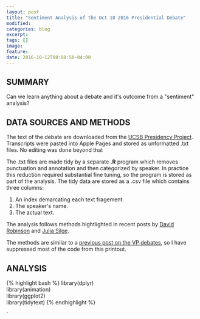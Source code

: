 ```yaml
---
layout: post
title: "Sentiment Analysis of the Oct 10 2016 Presidential Debate"
modified: 
categories: blog
excerpt:
tags: []
image:
feature:
date: 2016-10-12T08:08:50-04:00
---
```


## SUMMARY   
Can we learn anything about a debate and it's outcome from a "sentiment" analysis? 

## DATA SOURCES AND METHODS   
The text of the debate are downloaded from the [UCSB Presidency Project](http://www.presidency.ucsb.edu/debates.php). Transcripts were pasted into Apple Pages and stored as unformatted .txt files. No editing was done beyond that 

The .txt files are made tidy by a separate __.R__ program which removes punctuation and annotation and then categorized by speaker. In practice this reduction required substantial fine tuning, so the program is stored as part of the analysis. The tidy data are stored as a .csv file which contains three columns:
1. An index demarcating each text fragement.  
2. The speaker's name.  
3. The actual text.  

The analysis follows methods hightlighted in recent posts by [David Robinson](http://varianceexplained.org/r/trump-tweets/) and [Julia Silge](http://juliasilge.com/blog/Life-Changing-Magic/).

The methods are similar to a [previous post on the VP debates](http://rpubs.com/ww44ss/vp_debate), so I have suppressed most of the code from this printout.


## ANALYSIS   

{% highlight bash %}
library(dplyr)  
library(animation)  
library(ggplot2)  
library(tidytext)
{% endhighlight %}


`
